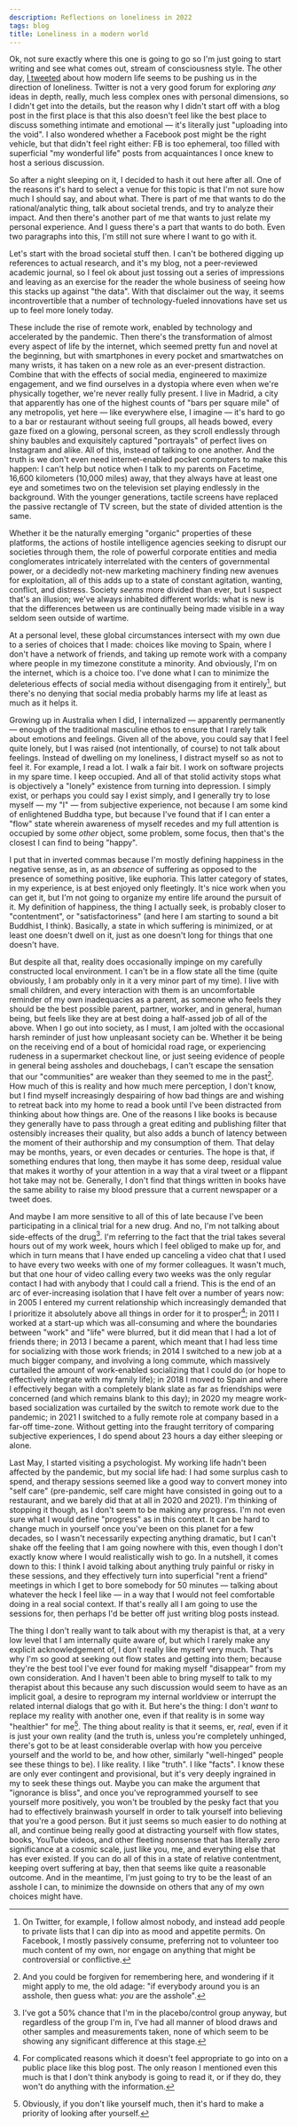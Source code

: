 ```yaml
---
description: Reflections on loneliness in 2022
tags: blog
title: Loneliness in a modern world
---
```


Ok, not sure exactly where this one is going to go so I'm just going to start writing and see what comes out, stream of consciousness style. The other day, [I tweeted](https://twitter.com/wincent/status/1543289128879538176) about how modern life seems to be pushing us in the direction of loneliness. Twitter is not a very good forum for exploring _any_ ideas in depth, really, much less complex ones with personal dimensions, so I didn't get into the details, but the reason why I didn't start off with a blog post in the first place is that this also doesn't feel like the best place to discuss something intimate and emotional — it's literally just "uploading into the void". I also wondered whether a Facebook post might be the right vehicle, but that didn't feel right either: FB is too ephemeral, too filled with superficial "my wonderful life" posts from acquaintances I once knew to host a serious discussion.

So after a night sleeping on it, I decided to hash it out here after all. One of the reasons it's hard to select a venue for this topic is that I'm not sure how much I should say, and about what. There is part of me that wants to do the rational/analytic thing, talk about societal trends, and try to analyze their impact. And then there's another part of me that wants to just relate my personal experience. And I guess there's a part that wants to do both. Even two paragraphs into this, I'm still not sure where I want to go with it.

Let's start with the broad societal stuff then. I can't be bothered digging up references to actual research, and it's my blog, not a peer-reviewed academic journal, so I feel ok about just tossing out a series of impressions and leaving as an exercise for the reader the whole business of seeing how this stacks up against "the data". With that disclaimer out the way, it seems incontrovertible that a number of technology-fueled innovations have set us up to feel more lonely today.

These include the rise of remote work, enabled by technology and accelerated by the pandemic. Then there's the transformation of almost every aspect of life by the internet, which seemed pretty fun and novel at the beginning, but with smartphones in every pocket and smartwatches on many wrists, it has taken on a new role as an ever-present distraction. Combine that with the effects of social media, engineered to maximize engagement, and we find ourselves in a dystopia where even when we're physically together, we're never really fully present. I live in Madrid, a city that apparently has one of the highest counts of "bars per square mile" of any metropolis, yet here — like everywhere else, I imagine — it's hard to go to a bar or restaurant without seeing full groups, all heads bowed, every gaze fixed on a glowing, personal screen, as they scroll endlessly through shiny baubles and exquisitely captured "portrayals" of perfect lives on Instagram and alike. All of this, instead of talking to one another. And the truth is we don't even need internet-enabled pocket computers to make this happen: I can't help but notice when I talk to my parents on Facetime, 16,600 kilometers (10,000 miles) away, that they always have at least one eye and sometimes two on the television set playing endlessly in the background. With the younger generations, tactile screens have replaced the passive rectangle of TV screen, but the state of divided attention is the same.

Whether it be the naturally emerging "organic" properties of these platforms, the actions of hostile intelligence agencies seeking to disrupt our societies through them, the role of powerful corporate entities and media conglomerates intricately interrelated with the centers of governmental power, or a decidedly not-new marketing machinery finding new avenues for exploitation, all of this adds up to a state of constant agitation, wanting, conflict, and distress. Society _seems_ more divided than ever, but I suspect that's an illusion; we've always inhabited different worlds: what is new is that the differences between us are continually being made visible in a way seldom seen outside of wartime.

At a personal level, these global circumstances intersect with my own due to a series of choices that I made: choices like moving to Spain, where I don't have a network of friends, and taking up remote work with a company where people in my timezone constitute a minority. And obviously, I'm on the internet, which is a choice too. I've done what I can to minimize the deleterious effects of social media without disengaging from it entirely[^measures], but there's no denying that social media probably harms my life at least as much as it helps it.

[^measures]: On Twitter, for example, I follow almost nobody, and instead add people to private lists that I can dip into as mood and appetite permits. On Facebook, I mostly passively consume, preferring not to volunteer too much content of my own, nor engage on anything that might be controversial or conflictive.

Growing up in Australia when I did, I internalized — apparently permanently — enough of the traditional masculine ethos to ensure that I rarely talk about emotions and feelings. Given all of the above, you could say that I feel quite lonely, but I was raised (not intentionally, of course) to not talk about feelings. Instead of dwelling on my loneliness, I distract myself so as not to feel it. For example, I read a lot. I walk a fair bit. I work on software projects in my spare time. I keep occupied. And all of that stolid activity stops what is objectively a "lonely" existence from turning into depression. I simply exist, or perhaps you could say I exist simply, and I generally try to lose myself — my "I" — from subjective experience, not because I am some kind of enlightened Buddha type, but because I've found that if I can enter a "flow" state wherein awareness of myself recedes and my full attention is occupied by some _other_ object, some problem, some focus, then that's the closest I can find to being "happy".

I put that in inverted commas because I'm mostly defining happiness in the negative sense, as in, as an _absence_ of suffering as opposed to the presence of something positive, like euphoria. This latter category of states, in my experience, is at best enjoyed only fleetingly. It's nice work when you can get it, but I'm not going to organize my entire life around the pursuit of it. My definition of happiness, the thing I actually seek, is probably closer to "contentment", or "satisfactoriness" (and here I am starting to sound a bit Buddhist, I think). Basically, a state in which suffering is minimized, or at least one doesn't dwell on it, just as one doesn't long for things that one doesn't have.

But despite all that, reality does occasionally impinge on my carefully constructed local environment. I can't be in a flow state all the time (quite obviously, I am probably only in it a very minor part of my time). I live with small children, and every interaction with them is an uncomfortable reminder of my own inadequacies as a parent, as someone who feels they should be the best possible parent, partner, worker, and in general, human being, but feels like they are at best doing a half-assed job of all of the above. When I go out into society, as I must, I am jolted with the occasional harsh reminder of just how unpleasant society can be. Whether it be being on the receiving end of a bout of homicidal road rage, or experiencing rudeness in a supermarket checkout line, or just seeing evidence of people in general being assholes and douchebags, I can't escape the sensation that our "communities" are weaker than they seemed to me in the past[^asshole]. How much of this is reality and how much mere perception, I don't know, but I find myself increasingly despairing of how bad things are and wishing to retreat back into my home to read a book until I've been distracted from thinking about how things are. One of the reasons I like books is because they generally have to pass through a great editing and publishing filter that ostensibly increases their quality, but also adds a bunch of latency between the moment of their authorship and my consumption of them. That delay may be months, years, or even decades or centuries. The hope is that, if something endures that long, then maybe it has some deep, residual value that makes it worthy of your attention in a way that a viral tweet or a flippant hot take may not be. Generally, I don't find that things written in books have the same ability to raise my blood pressure that a current newspaper or a tweet does.

[^asshole]: And you could be forgiven for remembering here, and wondering if it might apply to me, the old adage: "if everybody around you is an asshole, then guess what: _you_ are the asshole".

And maybe I am more sensitive to all of this of late because I've been participating in a clinical trial for a new drug. And no, I'm not talking about side-effects of the drug[^placebo]. I'm referring to the fact that the trial takes several hours out of my work week, hours which I feel obliged to make up for, and which in turn means that I have ended up canceling a video chat that I used to have every two weeks with one of my former colleagues. It wasn't much, but that one hour of video calling every two weeks was the only regular contact I had with anybody that I could call a friend. This is the end of an arc of ever-increasing isolation that I have felt over a number of years now: in 2005 I entered my current relationship which increasingly demanded that I prioritize it absolutely above all things in order for it to prosper[^reasons]; in 2011 I worked at a start-up which was all-consuming and where the boundaries between "work" and "life" were blurred, but it did mean that I had a lot of friends there; in 2013 I became a parent, which meant that I had less time for socializing with those work friends; in 2014 I switched to a new job at a much bigger company, and involving a long commute, which massively curtailed the amount of work-enabled socializing that I could do (or hope to effectively integrate with my family life); in 2018 I moved to Spain and where I effectively began with a completely blank slate as far as friendships were concerned (and which remains blank to this day); in 2020 my meagre work-based socialization was curtailed by the switch to remote work due to the pandemic; in 2021 I switched to a fully remote role at company based in a far-off time-zone. Without getting into the fraught territory of comparing subjective experiences, I do spend about 23 hours a day either sleeping or alone.

[^placebo]: I've got a 50% chance that I'm in the placebo/control group anyway, but regardless of the group I'm in, I've had all manner of blood draws and other samples and measurements taken, none of which seem to be showing any significant difference at this stage.
[^reasons]: For complicated reasons which it doesn't feel appropriate to go into on a public place like this blog post. The only reason I mentioned even this much is that I don't think anybody is going to read it, or if they do, they won't do anything with the information.

Last May, I started visiting a psychologist. My working life hadn't been affected by the pandemic, but my social life had: I had some surplus cash to spend, and therapy sessions seemed like a good way to convert money into "self care" (pre-pandemic, self care might have consisted in going out to a restaurant, and we barely did that at all in 2020 and 2021). I'm thinking of stopping it though, as I don't seem to be making any progress. I'm not even sure what I would define "progress" as in this context. It can be hard to change much in yourself once you've been on this planet for a few decades, so I wasn't necessarily expecting anything dramatic, but I can't shake off the feeling that I am going nowhere with this, even though I don't exactly know where I would realistically wish to go. In a nutshell, it comes down to this: I think I avoid talking about anything truly painful or risky in these sessions, and they effectively turn into superficial "rent a friend" meetings in which I get to bore somebody for 50 minutes — talking about whatever the heck I feel like — in a way that I would not feel comfortable doing in a real social context. If that's really all I am going to use the sessions for, then perhaps I'd be better off just writing blog posts instead.

The thing I don't really want to talk about with my therapist is that, at a very low level that I am internally quite aware of, but which I rarely make any explicit acknowledgement of, I don't really like myself very much. That's why I'm so good at seeking out flow states and getting into them; because they're the best tool I've ever found for making myself "disappear" from my own consideration. And I haven't been able to bring myself to talk to my therapist about this because any such discussion would seem to have as an implicit goal, a desire to reprogram my internal worldview or interrupt the related internal dialogs that go with it. But here's the thing: I don't _want_ to replace my reality with another one, even if that reality is in some way "healthier" for me[^healthier]. The thing about reality is that it seems, er, _real_, even if it is just your own reality (and the truth is, unless you're completely unhinged, there's got to be at least considerable overlap with how you perceive yourself and the world to be, and how other, similarly "well-hinged" people see these things to be). I like reality. I like "truth". I like "facts". I know these are only ever contingent and provisional, but it's very deeply ingrained in my to seek these things out. Maybe you can make the argument that "ignorance is bliss", and once you've reprogrammed yourself to see yourself more positively, you won't be troubled by the pesky fact that you had to effectively brainwash yourself in order to talk yourself into believing that you're a good person. But it just seems so much easier to do nothing at all, and continue being really good at distracting yourself with flow states, books, YouTube videos, and other fleeting nonsense that has literally zero significance at a cosmic scale, just like you, me, and everything else that has ever existed. If you can do all of this in a state of relative contentment, keeping overt suffering at bay, then that seems like quite a reasonable outcome. And in the meantime, I'm just going to try to be the least of an asshole I can, to minimize the downside on others that any of my own choices might have.

[^healthier]: Obviously, if you don't like yourself much, then it's hard to make a priority of looking after yourself.
